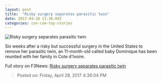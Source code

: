 ```yaml
---
layout: post
title:  "Risky surgery separates parasitic twin"
date: 2017-04-28 11:36:04Z
categories: cnn-com-top-stories
---
```


![Risky surgery separates parasitic twin](http://i2.cdn.cnn.com/cnnnext/dam/assets/170427140251-baby-dominique-birthday-super-tease.jpg)

Six weeks after a risky but successful surgery in the United States to remove her parasitic twin, an 11-month-old called baby Dominique has been reunited with her family in Cote d'Ivoire.


Full story on F3News: [Risky surgery separates parasitic twin](http://www.f3nws.com/n/3scAkG)

> Posted on: Friday, April 28, 2017 4:36:04 PM
